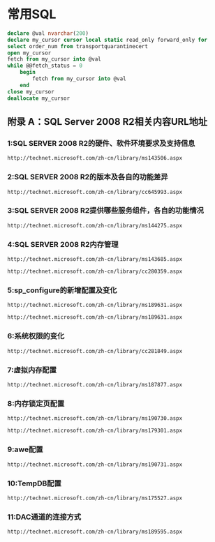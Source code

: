 # 常用SQL

```sql
declare @val nvarchar(200)
declare my_cursor cursor local static read_only forward_only for
select order_num from transportquarantinecert
open my_cursor
fetch from my_cursor into @val
while @@fetch_status = 0
    begin
        fetch from my_cursor into @val
    end
close my_cursor
deallocate my_cursor
```

## 附录 A：SQL Server 2008 R2相关内容URL地址

### 1:SQL SERVER 2008 R2的硬件、软件环境要求及支持信息

`http://technet.microsoft.com/zh-cn/library/ms143506.aspx`

### 2:SQL SERVER 2008 R2的版本及各自的功能差异

`http://technet.microsoft.com/zh-cn/library/cc645993.aspx`

### 3:SQL SERVER 2008 R2提供哪些服务组件，各自的功能情况

`http://technet.microsoft.com/zh-cn/library/ms144275.aspx`

### 4:SQL SERVER 2008 R2内存管理

`http://technet.microsoft.com/zh-cn/library/ms143685.aspx`

`http://technet.microsoft.com/zh-cn/library/cc280359.aspx`

### 5:sp_configure的新增配置及变化

`http://technet.microsoft.com/zh-cn/library/ms189631.aspx`

`http://technet.microsoft.com/zh-cn/library/ms189631.aspx`

### 6:系统权限的变化

`http://technet.microsoft.com/zh-cn/library/cc281849.aspx`

### 7:虚拟内存配置

`http://technet.microsoft.com/zh-cn/library/ms187877.aspx`

### 8:内存锁定页配置

`http://technet.microsoft.com/zh-cn/library/ms190730.aspx`

`http://technet.microsoft.com/zh-cn/library/ms179301.aspx`

### 9:awe配置

`http://technet.microsoft.com/zh-cn/library/ms190731.aspx`

### 10:TempDB配置

`http://technet.microsoft.com/zh-cn/library/ms175527.aspx`

### 11:DAC通道的连接方式

`http://technet.microsoft.com/zh-cn/library/ms189595.aspx`
